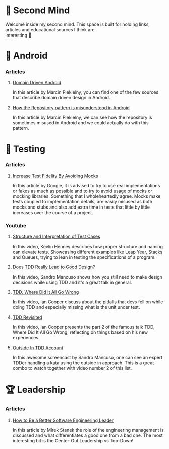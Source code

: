
# 🧠 Second Mind
Welcome inside my second mind. This space is built for holding links, articles and educational sources I think are  
interesting :eyes:.

# 🤖 Android 

### Articles
1) [Domain Driven Android](https://itnext.io/domain-driven-android-building-a-model-which-makes-sense-badb774c606d)

   In this article by Marcin Piekielny, you can find one of the few sources that describe domain driven design in
   Android.
2) [How the Repository pattern is misunderstood in Android](https://itnext.io/android-data-repository-a-simple-pattern-that-we-often-misunderstand-6a6fb13b5a81)
   
   In this article by Marcin Piekielny, we can see how the repository is sometimes misused in Android and we could actually 
do with this pattern.

# 🧪 Testing

### Articles
1) [Increase Test Fidelity By Avoiding Mocks](https://testing.googleblog.com/2024/02/increase-test-fidelity-by-avoiding-mocks.html)

   In this article by Google, it is advised to try to use real implementations or fakes as much as possible and to try to
avoid usage of mocks or mocking libraries. Something that I wholeheartedly agree. Mocks make tests coupled to implementation
details, are easily misused as both mocks and stubs and also add extra time in tests that little by little increases over
the course of a project.


### Youtube
1) [Structure and Interpretation of Test Cases](https://www.youtube.com/watch?v=tWn8RA_DEic&ab_channel=NDCConferences)

   In this video, Kevlin Henney describes how proper structure and naming can elevate tests.
   Showcasing different examples like Leap Year, Stacks and Queues, trying to lean in testing the specifications of
   a program.
2) [Does TDD Really Lead to Good Design?](https://www.youtube.com/watch?v=KyFVA4Spcgg&ab_channel=DevTernityConference)

   In this video, Sandro Mancuso shows how you still need to make design decisions while using TDD and it's a great talk 
in general.
3) [TDD, Where Did It All Go Wrong](https://www.youtube.com/watch?v=EZ05e7EMOLM&t=6s&ab_channel=DevTernityConference)

   In this video, Ian Cooper discuss about the pitfalls that devs fell on while doing TDD and especially missing what is the
unit under test.
4) [TDD Revisited](https://www.youtube.com/watch?v=IN9lftH0cJc&t=3575s&ab_channel=NDCConferences)
   
   In this video, Ian Cooper presents the part 2 of the famous talk TDD, Where Did It All Go Wrong, reflecting on things
based on his new experiences.

5) [Outside In TDD Account](https://www.youtube.com/watch?v=XHnuMjah6ps&list=PLXblePLf9LtPBeijGmVIv8dBv4uIi3JEa&ab_channel=Codurance)

   In this awesome screencast by Sandro Mancuso, one can see an expert TDDer handling a kata using the outside in approach.
This is a great combo to watch together with video number 2 of this list.

# 🏆 Leadership

### Articles
1) [How to Be a Better Software Engineering Leader](https://blog.practicalengineering.management/how-to-be-a-better-software-engineering-leader-286a82ec278e)

   In this article by Mirek Stanek the role of the engineering management is discussed and what differentiates a good one
from a bad one. The most interesting bit is the Center-Out Leadership vs Top-Down!
